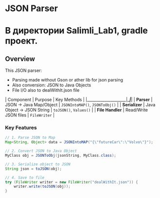 # JSON Parser

В директории Salimli_Lab1, gradle проект.
=======
## Overview 
This JSON parser:
- Parsing made without Gson or ather lib for json parsing
- Also conversion: JSON to Java Objects
- File I/O also to dealWithIt.json file

| Component          | Purpose                          | Key Methods                     |
|____________________|__________________________________|_________________________________|
| **Parser**         | JSON → Java Map/Object           | `JSONIntoMAP()`, `JSONToObj()`  |
| **Serializer**     | Java Object → JSON String        | `toJSON()`, `Values()`          |
| **File Handler**   | Read/Write JSON files            | `FileWriter`                    |

### Key Features
```java
// 1. Parse JSON to Map
Map<String, Object> data = JSONIntoMAP("{\"futureCar\":\"Volvo\"}");

// 2. Convert JSON to Java Object
MyClass obj = JSONToObj(jsonString, MyClass.class);

// 3. Serialize object to JSON
String json = toJSON(obj);

// 4. Save to file
try (FileWriter writer = new FileWriter("dealWithIt.json")) {
    writer.write(toJSON(obj));
}
